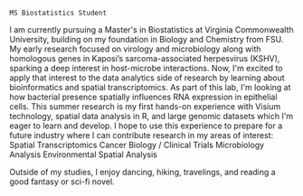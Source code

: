 `MS Biostatistics Student`

I am currently pursuing a Master's in Biostatistics at Virginia Commonwealth University, building on my foundation in Biology and Chemistry from FSU. My early research focused on virology and microbiology along with homologous genes in  Kaposi’s sarcoma-associated herpesvirus (KSHV), sparking a deep interest in host-microbe interactions. Now, I'm excited to apply that interest to the data analytics side of research by learning about bioinformatics and spatial transcriptomics. As part of this lab, I'm looking at how bacterial presence spatially influences RNA expression in epithelial cells. This summer research is my first hands-on experience with Visium technology, spatial data analysis in R, and large genomic datasets which I'm eager to learn and develop. I hope to use this experience to prepare for a future industry where I can contribute research in my areas of interest:
Spatial Transcriptomics
Cancer Biology / Clinical Trials
Microbiology Analysis
Environmental Spatial Analysis 

Outside of my studies, I enjoy dancing, hiking, travelings, and reading a good fantasy or sci-fi novel.
